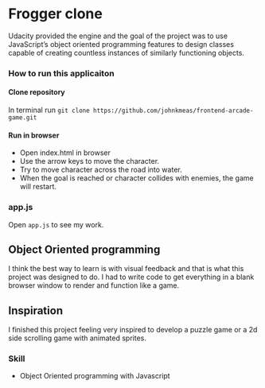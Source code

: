 # Frogger clone
Udacity provided the engine and the goal of the project was
to use JavaScript’s object oriented programming features to design classes capable of creating countless instances of similarly functioning objects.

### How to run this applicaiton
#### Clone repository
In terminal run `git clone https://github.com/johnkmeas/frontend-arcade-game.git`

#### Run in browser
- Open index.html in browser
- Use the arrow keys to move the character.
- Try to move character across the road into water.
- When the goal is reached or character collides with enemies, the game will restart.

### app.js
Open `app.js` to see my work.

## Object Oriented programming
I think the best way to learn is with visual feedback and that is what this project was designed to do. I had to write code to get everything in a blank browser window to render and function like a game.

## Inspiration
I finished this project feeling very inspired to develop a puzzle game or a 2d side scrolling game with animated sprites.

### Skill
- Object Oriented programming with Javascript
